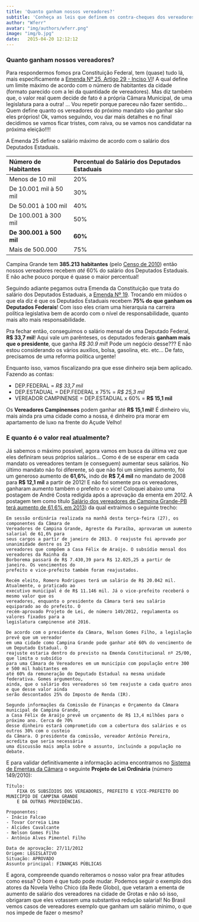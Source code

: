 ```yaml
---
title: 'Quanto ganham nossos vereadores?'
subtitle: 'Conheça as leis que definem os contra-cheques dos vereadores'
author: "Wferr"
avatar: "img/authors/wferr.png"
image: "img/b.jpg"
date:   2015-04-20 12:12:12
---
```


### Quanto ganham nossos vereadores?
Para respondermos fomos pra Constituição Federal, tem (quase) tudo lá, mais especificamente a [Emenda Nº 25, Artigo 29 - Inciso VI](http://www.planalto.gov.br/ccivil_03/Constituicao/Emendas/Emc/emc25.htm)! A qual define um limite máximo de acordo com o número de habitantes da cidade (formato parecido com a lei da quantidade de vereadores). Mas diz também que, o valor real quem decide de fato é a própria Câmara Municipal, de uma legislatura para a outra! ... Vou repetir porque pareceu não fazer sentido... Quem define quanto os vereadores do próximo mandato vão ganhar são eles próprios! Ok, vamos seguindo, vou dar mais detalhes e no final decidimos se vamos ficar tristes, com raiva, ou se vamos nos candidatar na próxima eleição!!!!

A Emenda 25 define o salário máximo de acordo com o salário dos Deputados Estaduais.

| Número de Habitantes     | Percentual do Salário dos Deputados Estaduais |
|:-------------------------|:----------------------------------------------|
| Menos de 10 mil          | 20%                                           |
| De 10.001 mil à 50 mil   | 30%                                           |
| De 50.001 à 100 mil      | 40%                                           |
| De 100.001 à 300 mil     | 50%                                           |
| **De 300.001 à 500 mil** | **60%**                                       |
| Mais de 500.000          | 75%                                           |

Campina Grande tem **385.213 habitantes** (pelo [Censo de 2010](http://www.ibge.gov.br/home/estatistica/populacao/censo2010/)) então nossos vereadores recebem *até* 60% do salário dos Deputados Estaduais. E não ache pouco porque é quase o maior percentual!

Seguindo adiante pegamos outra Emenda da Constituição que trata do salário dos Deputados Estaduais, a [Emenda Nº 19](http://www.planalto.gov.br/ccivil_03/Constituicao/Emendas/Emc/emc19.htm). Trocando em miúdos o que ela diz é que os Deputados Estaduais recebem **75% do que ganham os Deputados Federais**! Com isso eles criam uma hierarquia na carreira política legislativa bem de acordo com o nível de responsabilidade, quanto mais alto mais responsabilidade.

Pra fechar então, conseguimos o salário mensal de uma Deputado Federal, **R$ 33,7 mil**! Aqui vale um parênteses, os deputados federais **ganham mais que o presidente**, que ganha *R$ 30.9 mil*! Pode um negócio desse??? E não estou considerando os vários auxílios, bolsa, gasolina, etc. etc... De fato, precisamos de uma reforma política urgente!

Enquanto isso, vamos fiscalizando pra que esse dinheiro seja bem aplicado. Fazendo as contas:

-   DEP.FEDERAL = *R$ 33,7 mil*
-   DEP.ESTADUAL = DEP.FEDERAL x 75% = *R$ 25,3 mil*
-   VEREADOR CAMPINENSE = DEP.ESTADUAL x 60% = **R$ 15,1 mil**

Os **Vereadores Campinenses** podem ganhar até **R$ 15,1 mil**! É dinheiro viu, mais ainda pra uma cidade como a nossa, é dinheiro pra morar em apartamento de luxo na frente do Açude Velho!

### E quanto é o valor real atualmente?

Já sabemos o máximo possível, agora vamos em busca da última vez que eles definiram seus próprios salários... Como é de se esperar em cada mandato os vereadores tentam (e conseguem) aumentar seus salários. No último mandato não foi diferente, só que não foi um simples aumento, foi um generoso aumento de **61,6%**, indo de **R$ 7,4 mil** no mandato de 2008 para **R$ 12,1 mil** a partir de 2012! E não foi somente pra os vereadores, ganharam aumento também o prefeito e o vice! Coloquei abaixo uma postagem de André Costa redigida após a aprovação da ementa em 2012. A postagem tem como título [Salário dos vereadores de Campina Grande-PB terá aumento de 61,6% em 2013](http://andrecostamp.blogspot.com.br/2012/11/salario-dos-vereadores-de-campina.html)) da qual extraimos o seguinte trecho:

    Em sessão ordinária realizada na manhã desta terça-feira (27), os componentes da Câmara de 
    Vereadores de Campina Grande, Agreste da Paraíba, aprovaram um aumento salarial de 61,6% para 
    seus cargos a partir de janeiro de 2013. O reajuste foi aprovado por unanimidade dentre os 23 
    vereadores que compõem a Casa Félix de Araújo. O subsídio mensal dos vereadores da Rainha da 
    Borborema passará de R$ 7.430,39 para R$ 12.025,25 a partir de janeiro. Os vencimentos do 
    prefeito e vice-prefeito também foram reajustados.

    Recém eleito, Romero Rodrigues terá um salário de R$ 20.042 mil. Atualmente, o praticado ao 
    executivo municipal é de R$ 11.146 mil. Já o vice-prefeito receberá o mesmo valor que os 
    vereadores, enquanto o presidente da Câmara terá seu salário equiparado ao do prefeito. O 
    recém-aprovado Projeto de Lei, de número 149/2012, regulamenta os valores fixados para a 
    legislatura campinense até 2016.

    De acordo com o presidente da Câmara, Nelson Gomes Filho, a legislação prevê que um vereador 
    em uma cidade como Campina Grande pode ganhar até 60% do vencimento de um Deputado Estadual. O 
    reajuste estaria dentro do previsto na Emenda Constitucional nº 25/00, que limita o subsídio 
    para uma Câmara de Vereadores em um município com população entre 300 e 500 mil habitantes em 
    até 60% da remuneração do Deputado Estadual na mesma unidade federativa. Gomes argumentou, 
    ainda, que o salário dos vereadores só tem reajuste a cada quatro anos e que desse valor ainda 
    serão descontados 25% do Imposto de Renda (IR).

    Segundo informações da Comissão de Finanças e Orçamento da Câmara municipal de Campina Grande, 
    a Casa Félix de Araújo prevê um orçamento de R$ 13,4 milhões para o próximo ano. Cerca de 70% 
    desse dinheiro estará comprometido com a cobertura dos salários e os outros 30% com o custeio 
    da Câmara. O presidente da comissão, vereador Antônio Pereira, acredita que seria necessária 
    uma discussão mais ampla sobre o assunto, incluindo a população no debate.

E para validar definitivamente a informação acima encontramos no [Sistema de Ementas da Câmara](http://187.115.174.90:8080/ScanLexWeb/) o seguinte **Projeto de Lei Ordinária** (número 149/2010):

    Título:
        FIXA OS SUBSÍDIOS DOS VEREADORES, PREFEITO E VICE-PREFEITO DO MUNICÍPIO DE CAMPINA GRANDE
        E DÁ OUTRAS PROVIDÊNCIAS.

    Proponentes:
    - Inácio Falcao
    - Tovar Correia Lima
    - Alcides Cavalcante
    - Nelson Gomes Filho
    - Antônio Alves Pimentel Filho
    
    Data de aprovação: 27/11/2012
    Origem: LEGISLATIVO
    Situação: APROVADO
    Assunto principal: FINANÇAS PÚBLICAS

E agora, compreende quando reiteramos o nosso valor pra frear atitudes como essa? O bom é que tudo pode mudar. Podemos seguir o exemplo dos atores da Novela Velho Chico (da Rede Globo), que vetaram a ementa de aumento de salário dos vereadores na cidade de Grotas e não só isso, obrigaram que eles votassem uma substantiva redução salarial! No Brasil vemos casos de vereadores exemplo que ganham um salário mínimo, o que nos impede de fazer o mesmo?
